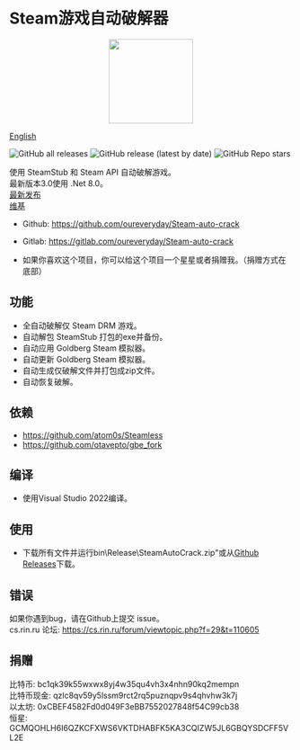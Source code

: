 # Steam游戏自动破解器

<div align=center><center><img width = '150' height ='150' src ="SteamAutoCrack/SteamAutoCrack.ico"/></center></div>

[English](Readme.md)

![GitHub all releases](https://img.shields.io/github/downloads/oureveryday/Steam-auto-crack/total?color=brightgreen&label=总下载量)
![GitHub release (latest by date)](https://img.shields.io/github/downloads/oureveryday/Steam-auto-crack/latest/total?color=green&label=最新版本下载量&link=https://github.com/oureveryday/Steam-auto-crack/releases)
![GitHub Repo stars](https://img.shields.io/github/stars/oureveryday/Steam-auto-crack?color=yellow&label=星星)

使用 SteamStub 和 Steam API 自动破解游戏。  
最新版本3.0使用 .Net 8.0。  
[最新发布](https://github.com/oureveryday/Steam-auto-crack/releases)  
[维基](https://github.com/oureveryday/Steam-auto-crack/wiki)

* Github: <https://github.com/oureveryday/Steam-auto-crack>
* Gitlab: <https://gitlab.com/oureveryday/Steam-auto-crack>

* 如果你喜欢这个项目，你可以给这个项目一个星星或者捐赠我。（捐赠方式在底部）

## 功能

* 全自动破解仅 Steam DRM 游戏。
* 自动解包 SteamStub 打包的exe并备份。
* 自动应用 Goldberg Steam 模拟器。
* 自动更新 Goldberg Steam 模拟器。
* 自动生成仅破解文件并打包成zip文件。
* 自动恢复破解。

## 依赖

* <https://github.com/atom0s/Steamless>
* <https://github.com/otavepto/gbe_fork>

## 编译

* 使用Visual Studio 2022编译。

## 使用

* 下载所有文件并运行bin\Release\SteamAutoCrack.zip"或从[Github Releases](https://github.com/oureveryday/Steam-auto-crack/releases)下载。

## 错误

如果你遇到bug，请在Github上提交 issue。  
cs.rin.ru 论坛: <https://cs.rin.ru/forum/viewtopic.php?f=29&t=110605>

## 捐赠

比特币: bc1qk39k55wxwx8yj4w35qu4vh3x4nhn90kq2mempn  
比特币现金: qzlc8qv59y5lssm9rct2rq5puznqpv9s4qhvhw3k7j  
以太坊: 0xCBEF4582Fd0d049F3eBB7552027848f54C99cb38  
恒星: GCMQOHLH6I6QZKCFXWS6VKTDHABFK5KA3CQIZW5JL6GBQYSDCFF5VL2E